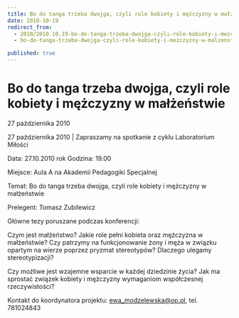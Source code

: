```yaml
---
title: Bo do tanga trzeba dwojga, czyli role kobiety i mężczyzny w małżeństwie
date: 2010-10-19
redirect_from: 
  - 2010/2010.10.19-bo-do-tanga-trzeba-dwojga-czyli-role-kobiety-i-mezczyzny-w-malzenstwie
  - bo-do-tanga-trzeba-dwojga-czyli-role-kobiety-i-mezczyzny-w-malzenstwie

published: true
---
```




# Bo do tanga trzeba dwojga, czyli role kobiety i mężczyzny w małżeństwie

<time>27 października 2010</time>

27 października 2010 | 
Zapraszamy na spotkanie z cyklu Laboratorium Miłości

Data: 27.10.2010 rok
Godzina: 19.00

Miejsce: Aula A na Akademii Pedagogiki Specjalnej

Temat: Bo do tanga trzeba dwojga, czyli role kobiety i mężczyzny w małżeństwie 

Prelegent: Tomasz Zubilewicz

Główne tezy poruszane podczas konferencji:

Czym jest małżeństwo? Jakie role pełni kobieta oraz mężczyzna w małżeństwie? Czy patrzymy na 
funkcjonowanie żony i męża w związku opartym na wierze poprzez pryzmat stereotypów? Dlaczego ulegamy stereotypizacji?

Czy możliwe jest wzajemne wsparcie w każdej dziedzinie życia? Jak ma sprostać związek kobiety i mężczyzny wymaganiom współczesnej rzeczywistości?

Kontakt do koordynatora projektu: ewa_modzelewska@op.pl, tel. 781024843



<!--CONTENT FROM OLD SERVER (jos before 2013): 27 października 2010 | 
Zapraszamy na spotkanie z cyklu Laboratorium Miłości

Data: 27.10.2010 rok
Godzina: 19.00

Miejsce: Aula A na Akademii Pedagogiki Specjalnej

Temat: Bo do tanga trzeba dwojga, czyli role kobiety i mężczyzny w małżeństwie 

Prelegent: Tomasz Zubilewicz

Główne tezy poruszane podczas konferencji:

Czym jest małżeństwo? Jakie role pełni kobieta oraz mężczyzna w małżeństwie? Czy patrzymy na funkcjonowanie żony i męża w związku opartym na wierze poprzez pryzmat stereotypów? Dlaczego ulegamy stereotypizacji?

Czy możliwe jest wzajemne wsparcie w każdej dziedzinie życia? Jak ma sprostać związek kobiety i mężczyzny wymaganiom współczesnej rzeczywistości?

Kontakt do koordynatora projektu: ewa_modzelewska@op.pl, tel. 781024843

                  
-->

<!--{{json:{"created_date":"2010-10-19 21:00:54","publish_down":"0000-00-00 00:00:00","id":"972"}}}-->